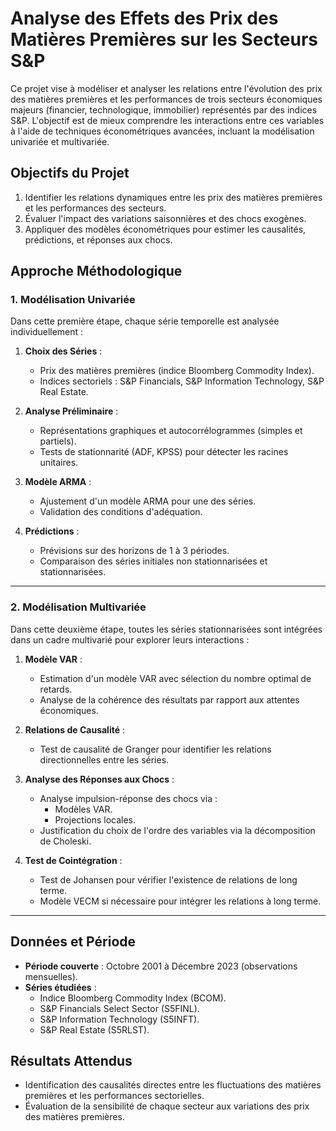 
# Analyse des Effets des Prix des Matières Premières sur les Secteurs S&P

Ce projet vise à modéliser et analyser les relations entre l'évolution des prix des matières premières et les performances de trois secteurs économiques majeurs (financier, technologique, immobilier) représentés par des indices S&P. L'objectif est de mieux comprendre les interactions entre ces variables à l'aide de techniques économétriques avancées, incluant la modélisation univariée et multivariée.

## Objectifs du Projet

1. Identifier les relations dynamiques entre les prix des matières premières et les performances des secteurs.
2. Évaluer l'impact des variations saisonnières et des chocs exogènes.
3. Appliquer des modèles économétriques pour estimer les causalités, prédictions, et réponses aux chocs.

## Approche Méthodologique

### **1. Modélisation Univariée**

Dans cette première étape, chaque série temporelle est analysée individuellement :

1. **Choix des Séries** : 
   - Prix des matières premières (indice Bloomberg Commodity Index).
   - Indices sectoriels : S&P Financials, S&P Information Technology, S&P Real Estate.
   
2. **Analyse Préliminaire** :
   - Représentations graphiques et autocorrélogrammes (simples et partiels).
   - Tests de stationnarité (ADF, KPSS) pour détecter les racines unitaires.
   
3. **Modèle ARMA** :
   - Ajustement d'un modèle ARMA pour une des séries.
   - Validation des conditions d'adéquation.

4. **Prédictions** :
   - Prévisions sur des horizons de 1 à 3 périodes.
   - Comparaison des séries initiales non stationnarisées et stationnarisées.

---

### **2. Modélisation Multivariée**

Dans cette deuxième étape, toutes les séries stationnarisées sont intégrées dans un cadre multivarié pour explorer leurs interactions :

1. **Modèle VAR** :
   - Estimation d'un modèle VAR avec sélection du nombre optimal de retards.
   - Analyse de la cohérence des résultats par rapport aux attentes économiques.

2. **Relations de Causalité** :
   - Test de causalité de Granger pour identifier les relations directionnelles entre les séries.

3. **Analyse des Réponses aux Chocs** :
   - Analyse impulsion-réponse des chocs via :
     - Modèles VAR.
     - Projections locales.
   - Justification du choix de l'ordre des variables via la décomposition de Choleski.

4. **Test de Cointégration** :
   - Test de Johansen pour vérifier l'existence de relations de long terme.
   - Modèle VECM si nécessaire pour intégrer les relations à long terme.

---

## Données et Période

- **Période couverte** : Octobre 2001 à Décembre 2023 (observations mensuelles).
- **Séries étudiées** :
  - Indice Bloomberg Commodity Index (BCOM).
  - S&P Financials Select Sector (S5FINL).
  - S&P Information Technology (S5INFT).
  - S&P Real Estate (S5RLST).

## Résultats Attendus

- Identification des causalités directes entre les fluctuations des matières premières et les performances sectorielles.
- Évaluation de la sensibilité de chaque secteur aux variations des prix des matières premières.

